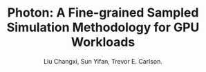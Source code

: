 ---
title: "Photon: A Fine-grained Sampled Simulation Methodology for GPU Workloads"
collection: publications
permalink: /publication/3
author: Liu Changxi,  Sun Yifan, Trevor E. Carlson.
venue: 'International Symposium on Microarchitecture (MICRO 2023)'
paperurl: 'https://dl.acm.org/doi/10.1145/3613424.3623773'
category: conferences
---